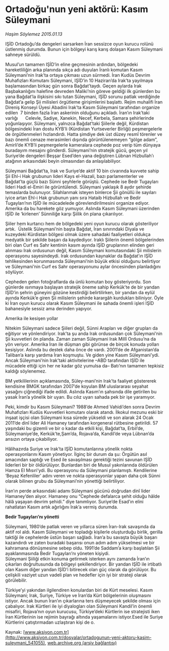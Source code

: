 # Ortadoğu'nun yeni aktörü: Kasım Süleymani

*Haşim Söylemez 2015.01.13*

<div class="pNewsDetailMainContent" itemprop="articleBody">
 <p>
  IŞİD Ortadoğu’da dengeleri sarsarken İran sessizce oyun kurucu rolünü üstlenmiş durumda. Bunun için bölgeyi karış karış dolaşan Kasım Süleymani sahneye sürüldü.
 </p>
 <p>
  Musul’un tamamen IŞİD’in eline geçmesinin ardından, bölgedeki hareketliliğin arka planında sıkça adı duyulan İranlı komutan Kasım Süleymani’nin Irak’ta ortaya çıkması uzun sürmedi. İran Kudüs Devrim Muhafızları Komutanı Süleymani, IŞİD’in 10 Haziran’da Irak’ta yayılmaya başlamasından birkaç gün sonra Bağdat’taydı. Geçen aylarda Irak Başbakanlığını halefine devreden Maliki’nin göreve geldiği ilk günlerden bu yana Bağdat’la ilişkisini sıkı tutan Süleymani, IŞİD sorunu patlak verdiğinde Bağdat’a gelip Şii milisleri örgütleme girişimlerini başlattı. Rejim muhalifi İran Direniş Konseyi Üyesi Abadini Irak’ta Kasım Süleymani tarafından organize edilen  7 binden fazla İran askerinin olduğunu açıkladı. İran’ın Irak’taki varlığı      Celevle, Sadiye, Xanekin, Necef, Kerbela, Samara şehirlerinde yoğunlaşıyor. Süleymani, yalnızca Bağdat’taki Şiilerle değil, Kürdistan bölgesindeki İran dostu KYB’li (Kürdistan Yurtseverler Birliği) peşmergelerle de örgütlenmeleri hızlandırdı. Hatta şimdiye dek üst düzey resmî törenler ve bazı önemli cenaze merasimleri dışında görüntülenemeyen “gölge adam”, Amirli’de KYB’li peşmergelerle kameralara cephede poz verip tüm dünyaya buradayım mesajını gönderdi. Süleymani’nin stratejik gücü, geçen yıl Suriye’de dengeleri Beşşar Esed’den yana değiştiren Lübnan Hizbullah’ı atağının arkasındaki beyin olmasından da anlaşılabiliyor.
 </p>
 <p>
  Süleymani Bağdat’ta, Irak ve Suriye’de aktif 10 bin civarında kuvvete sahip Şii Ehl-i Hak grubunun lideri Kays el-Hazali, bazı parlamenterler ve Bağdat’ta güçlü bazı Sünni şeyhlerle görüştü. Cephede ise Bedr Tugayları lideri Hadi el-Emiri ile görüntülendi. Süleymani yaklaşık 8 aydır şehirde temaslarda bulunuyor. Silahlanmak isteyen binlerce Şii gönüllü ile sayıları iyice artan Ehl-i Hak grubunun yanı sıra Hataib Hizbullah ve Bedir Tugayları’nın IŞİD ile mücadelede görevlendirilmesini organize ediyor. Amerika da bu harekete göz yumuyor. Aslında Kasım Süleymani üzerinden IŞİD ile ‘kirlenen’ Sünniliğe karşı Şiilik ön plana çıkarılıyor.
 </p>
 <p>
  Şiiler hem kurtarıcı hem de bölgedeki yeni oyun kurucu olarak gösteriliyor artık.  Üstelik Süleymani’nin başta Bağdat, İran sınırındaki Diyala ve kuzeydeki Kürdistan bölgesi olmak üzere sahadaki faaliyetleri oldukça medyatik bir şekilde başarı da kaydediyor. Iraklı Şiilerin önemli bölgelerinden biri olan Curf es Sahr kentinin kasım ayında IŞİD gruplarının elinden geri alınması Irak ordusunun değil, Kasım Süleymani komutasındaki Şii milislerin operasyonu sayesindeydi. Irak ordusundan kaynaklar da Bağdat’ın IŞİD tehlikesinden korunmasında Süleymani’nin büyük etkisi olduğunu belirtiyor ve Süleymani’nin Curf es Sahr operasyonunu aylar öncesinden planladığını söylüyor.
 </p>
 <p>
  Cepheden gelen fotoğraflarda da ünlü komutan boy gösteriyordu. Son günlerde ısınmaya başlayan stratejik öneme sahip Kerkük’te de bir yandan IŞİD’in şehrin güneyini gözüne kestirdiği belirtilirken, bir yandan da eylül ayında Kerkük’e giren Şii milislerin şehirde karargâh kurdukları biliniyor. Öyle ki İran oyun kurucu olarak Kasım Süleymani ile sahada önemli işleri IŞİD bahanesiyle sessiz ama derinden yapıyor.
 </p>
 <p>
  Amerika ile kesişen yollar
 </p>
 <p>
  Nitekim Süleymani sadece Şiileri değil, Sünni Arapları ve diğer grupları da eğitiyor ve yönlendiriyor. Irak’ta şu anda Irak ordusundan çok Süleymani’nin Şii kuvvetleri ön planda. Zaman zaman Süleymani Irak Millî Ordusu’na da yön veriyor. Amerika İran ile düşman gibi görünse de birçok konuda yolları kesişiyor. Aslında bu destek daha önce de vardı. 2001’de de Afganistan’da Taliban’a karşı yardıma İran koşmuştu. Ve giden yine Kasım Süleymani’ydi. Ancak Süleymani’nin Irak’taki aktivitelerine –ABD tarafından IŞİD ile mücadele ettiği için her ne kadar göz yumulsa da– Batı’nın tamamen tepkisiz kaldığı söylenemez.
 </p>
 <p>
  BM yetkililerinin açıklamasında, Süley-mani’nin Irak’ta faaliyet göstererek kendisine BMGK tarafından 2007’de koyulan BM uluslararası seyahat yasağını çiğnediği ifade edildi. Aslında Kasım’ın şahsında dile getirilen bu yasak İran’a yönelik bir uyarı. Bu cılız uyarı sahada pek bir işe yaramıyor.
 </p>
 <p>
  Peki, kimdir bu Kasım Süleymani? 1988’de Ahmed Vahidi’den sonra Devrim Muhafızları Kudüs Kuvvetleri komutanı olarak atandı. İlkokul mezunu eski bir inşaat işçisi olan Süleymani kısa sürede yükseldi ve son alarak 24 Ocak 2011’de dinî lider Ali Hamaney tarafından korgeneral rütbesine getirildi. 57 yaşındaki bu gizemli ve bir o kadar da etkili kişi, Bağdat’ta, Erbil’de, Süleymaniye’de, Kerkük’te,Şam’da, Rojava’da, Kandil’de veya Lübnan’da ansızın ortaya çıkabiliyor.
 </p>
 <p>
  Hâlihazırda Suriye ve Irak’ta IŞİD komutanlarına yönelik nokta operasyonlarını Kasım yönetiyor. İlginç bir durum da şu: Örgütün asıl amacından saptığı ve Esed ile savaşılması gerektiği tezini savunan IŞİD liderleri bir bir öldürülüyor. Bunlardan biri de Musul yakınlarında öldürülen Hamza El Mısıri’ydi. Bu operasyonu da Süleymani planlamıştı. Kendilerine ‘Beyaz Kefenliler’ adını veren ve nokta operasyonlar yapan daha çok Sünni olarak bilinen grubu da Süleymani’nin yönettiği belirtiliyor.
 </p>
 <p>
  İran’ın perde arkasındaki adamı Süleymani gücünü doğrudan dinî lider Hamaney’den alıyor. Hamaney onu “Cephede defalarca şehit olduğu hâlde hâlâ yaşayan devrim şehidi.” diye tanımlıyor. Suriye’de Esad’ın elini rahatlatan Kasım artık ağırlığını Irak’a vermiş durumda.
 </p>
 <p>
  <strong>
   Bedir Tugayları’nı yönetti
  </strong>
 </p>
 <p>
  Süleymani, 1980’de patlak veren ve yıllarca süren İran-Irak savaşında da aktif rol aldı. Kasım Süleymani ve topladığı kişilerle oluşturduğu birlik, gerilla taktiği ile cephelerde üstün başarı sağladı. İran’a bu savaşta büyük başarı kazandırdı ve zaten buradaki başarısı onun adım adım yükselmesi ve bir kahramana dönüşmesine sebep oldu. 1991’de Saddam’a karşı başlatılan Şii ayaklanmasında Bedir Tugayları’nı yöneten kişiydi.
  <br>
   Süleymani Şiiliği etkin konuma getirmek isterken aynı zamanda İran’ın çıkarları doğrultusunda da bölgeyi şekillendiriyor. Bir yandan IŞİD ile irtibatlı olan Kasım diğer yandan IŞİD’i bitirecek olan güç olarak da görülüyor. Bu çelişkili vaziyet uzun vadeli plan ve hedefler için iyi bir strateji olarak görülebilir.
  </br>
 </p>
 <p>
  Türkiye’yi yakından ilgilendiren konulardan biri de Kürt meselesi. Kasım Süleymani; Irak, Suriye, Türkiye ve İran’da Kürt bölgelerinin oluşmasını istiyor. Ancak bunun İran’ın çıkarlarına ters düşmeyecek şekilde olması için çabalıyor. Irak Kürtleri ile iyi diyalogları olan Süleymani Kandil’in önemli misafiri, Rojava’nın oyun kurucusu, Türkiye’deki Kürtlerin ise stratejisti iken İran Kürtlerinin ise rejimin bayrağı altında yaşamalarını istiyor.Esed ile Suriye Kürtlerini çatıştırmadan uzlaştıran kişi de o.
 </p>
</div>


Kaynak: [www.aksiyon.com.tr](http://www.aksiyon.com.tr/dosyalar/ortadogunun-yeni-aktoru-kasim-suleymani_541055), [web.archive.org (arşiv bağlantısı)](http://web.archive.org/web/20150625235407/http://www.aksiyon.com.tr/dosyalar/ortadogunun-yeni-aktoru-kasim-suleymani_541055)
